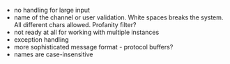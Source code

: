 * no handling for large input
* name of the channel or user validation. White spaces breaks the system. All different chars allowed. Profanity filter?
* not ready at all for working with multiple instances
* exception handling
* more sophisticated message format - protocol buffers?
* names are case-insensitive